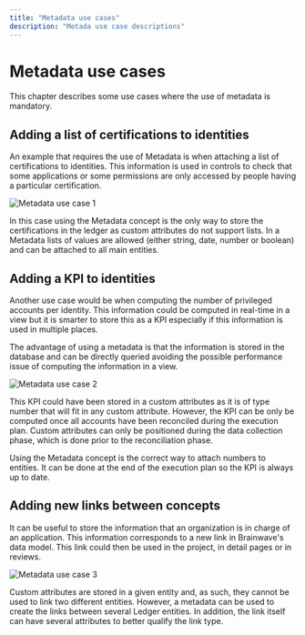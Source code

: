 ```yaml
---
title: "Metadata use cases"
description: "Metada use case descriptions"
---
```


# Metadata use cases

This chapter describes some use cases where the use of metadata is mandatory.

## Adding a list of certifications to identities

An example that requires the use of Metadata is when attaching a list of certifications to identities.
This information is used in controls to check that some applications or some permissions are only accessed by people having a particular certification.

![Metadata use case 1](./images/metadata_use_case_1.png "Metadata use case 1")

In this case using the Metadata concept is the only way to store the certifications in the ledger as custom attributes do not support lists. In a Metadata lists of values are allowed (either string, date, number or boolean) and can be attached to all main entities.

## Adding a KPI to identities

Another use case would be when computing the number of privileged accounts per identity. This information could be computed in real-time in a view but it is smarter to store this as a KPI especially if this information is used in multiple places.

The advantage of using a metadata is that the information is stored in the database and can be directly queried avoiding the possible performance issue of computing the information in a view.

![Metadata use case 2](./images/metadata_use_case_2.png "Metadata use case 2")

This KPI could have been stored in a custom attributes as it is of type number that will fit in any custom attribute. However, the KPI can be only be computed once all accounts have been reconciled during the execution plan. Custom attributes can only be positioned during the data collection phase, which is done prior to the reconciliation phase.

Using the Metadata concept is the correct way to attach numbers to entities. It can be done at the end of the execution plan so the KPI is always up to date.

## Adding new links between concepts

It can be useful to store the information that an organization is in charge of an application. This information corresponds to a new link in Brainwave's data model. This link could then be used in the project, in detail pages or in reviews.  

![Metadata use case 3](./images/metadata_use_case_3.png "Metadata use case 3")

Custom attributes are stored in a given entity and, as such, they cannot be used to link two different entities. However, a metadata can be used to create the links between several Ledger entities. In addition, the link itself can have several attributes to better qualify the link type.
